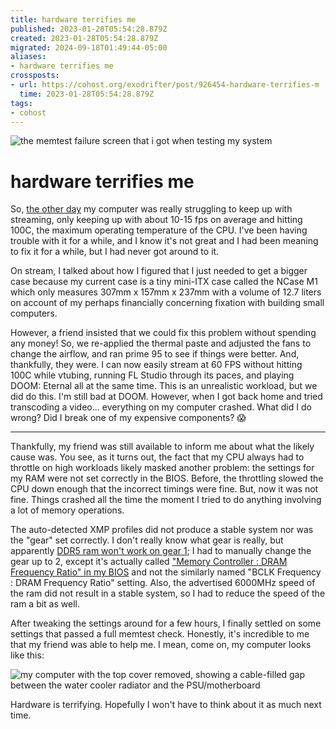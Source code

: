 ```yaml
---
title: hardware terrifies me
published: 2023-01-28T05:54:28.879Z
created: 2023-01-28T05:54:28.879Z
migrated: 2024-09-18T01:49:44-05:00
aliases:
- hardware terrifies me
crossposts:
- url: https://cohost.org/exodrifter/post/926454-hardware-terrifies-m
  time: 2023-01-28T05:54:28.879Z
tags:
- cohost
---
```


![the memtest failure screen that i got when testing my system](20230128055428-memtest.png)

# hardware terrifies me

So, [the other day](../vods/20230127180539.md) my computer was really struggling to keep up with streaming, only keeping up with about 10-15 fps on average and hitting 100C, the maximum operating temperature of the CPU. I've been having trouble with it for a while, and I know it's not great and I had been meaning to fix it for a while, but I had never got around to it.

On stream, I talked about how I figured that I just needed to get a bigger case because my current case is a tiny mini-ITX case called the NCase M1 which only measures 307mm x 157mm x 237mm with a volume of 12.7 liters on account of my perhaps financially concerning fixation with building small computers. 

However, a friend insisted that we could fix this problem without spending any money! So, we re-applied the thermal paste and adjusted the fans to change the airflow, and ran prime 95 to see if things were better. And, thankfully, they were. I can now easily stream at 60 FPS without hitting 100C while vtubing, running FL Studio through its paces, and playing DOOM: Eternal all at the same time. This is an unrealistic workload, but we did do this. I'm still bad at DOOM. However, when I got back home and tried transcoding a video... everything on my computer crashed. What did I do wrong? Did I break one of my expensive components? 😱

---

Thankfully, my friend was still available to inform me about what the likely cause was. You see, as it turns out, the fact that my CPU always had to throttle on high workloads likely masked another problem: the settings for my RAM were not set correctly in the BIOS. Before, the throttling slowed the CPU down enough that the incorrect timings were fine. But, now it was not fine. Things crashed all the time the moment I tried to do anything involving a lot of memory operations.

The auto-detected XMP profiles did not produce a stable system nor was the "gear" set correctly. I don't really know what gear is really, but apparently [DDR5 ram won't work on gear 1](https://www.reddit.com/r/intel/comments/uj7c4x/comment/i7iutcx/?utm_source=reddit&utm_medium=web2x&context=3); I had to manually change the gear up to 2, except it's actually called ["Memory Controller : DRAM Frequency Ratio" in my BIOS](https://rog.asus.com/forum/showthread.php?127527-Asus-Strix-Z690-A-Gaming-Wifi-D4-Is-there-an-option-to-set-Gear-1-or-Gear-2-in-bios) and not the similarly named "BCLK Frequency : DRAM Frequency Ratio" setting. Also, the advertised 6000MHz speed of the ram did not result in a stable system, so I had to reduce the speed of the ram a bit as well.

After tweaking the settings around for a few hours, I finally settled on some settings that passed a full memtest check. Honestly, it's incredible to me that my friend was able to help me. I mean, come on, my computer looks like this:

![my computer with the top cover removed, showing a cable-filled gap between the water cooler radiator and the PSU/motherboard](20230128055428-computer.png)

Hardware is terrifying. Hopefully I won't have to think about it as much next time.
